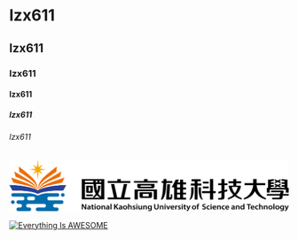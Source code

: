 # lzx611
## lzx611
### lzx611
#### lzx611
##### lzx611
###### lzx611

![NKUST](nkust.png "NKUST")

[![Everything Is AWESOME](https://img.youtube.com/vi/StTqXEQ2l-Y/0.jpg)](https://www.youtube.com/watch?v=StTqXEQ2l-Y "Everything Is AWESOME")
